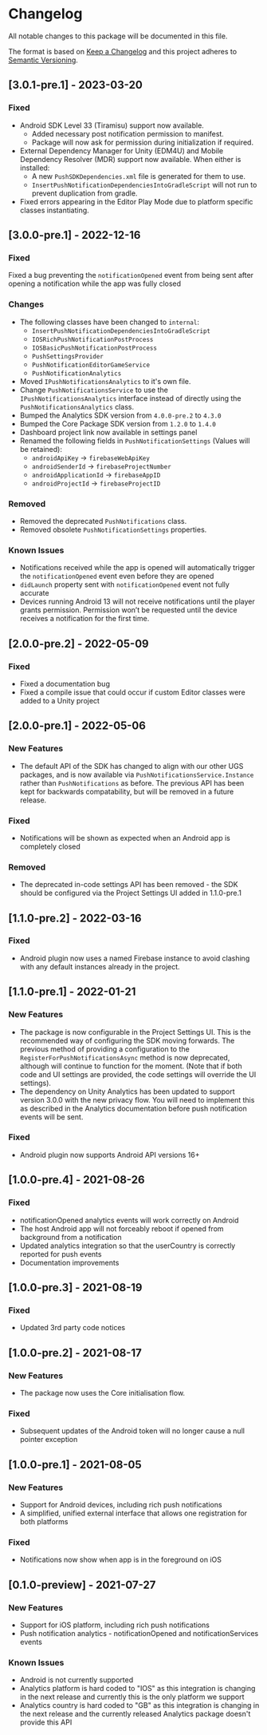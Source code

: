 # Changelog
All notable changes to this package will be documented in this file.

The format is based on [Keep a Changelog](http://keepachangelog.com/en/1.0.0/)
and this project adheres to [Semantic Versioning](http://semver.org/spec/v2.0.0.html).

## [3.0.1-pre.1] - 2023-03-20

### Fixed

- Android SDK Level 33 (Tiramisu) support now available.
  - Added necessary post notification permission to manifest.
  - Package will now ask for permission during initialization if required.
- External Dependency Manager for Unity (EDM4U) and Mobile Dependency Resolver (MDR) support now available. When either is installed:
  - A new `PushSDKDependencies.xml` file is generated for them to use.
  - `InsertPushNotificationDependenciesIntoGradleScript` will not run to prevent duplication from gradle.
- Fixed errors appearing in the Editor Play Mode due to platform specific classes instantiating.

## [3.0.0-pre.1] - 2022-12-16

### Fixed
Fixed a bug preventing the `notificationOpened` event from being sent after opening a notification while the app was fully closed

### Changes

- The following classes have been changed to `internal`:
  - `InsertPushNotificationDependenciesIntoGradleScript`
  - `IOSRichPushNotificationPostProcess`
  - `IOSBasicPushNotificationPostProcess`
  - `PushSettingsProvider`
  - `PushNotificationEditorGameService`
  - `PushNotificationAnalytics`
- Moved `IPushNotificationsAnalytics` to it's own file.
- Change `PushNotificationsService` to use the `IPushNotificationsAnalytics` interface instead of 
directly using the `PushNotificationsAnalytics` class.
- Bumped the Analytics SDK version from `4.0.0-pre.2` to `4.3.0`
- Bumped the Core Package SDK version from `1.2.0` to `1.4.0`
- Dashboard project link now available in settings panel
- Renamed the following fields in `PushNotificationSettings` (Values will be retained):
  - `androidApiKey` -> `firebaseWebApiKey`
  - `androidSenderId` -> `firebaseProjectNumber`
  - `androidApplicationId` -> `firebaseAppID`
  - `androidProjectId` -> `firebaseProjectID`

### Removed
- Removed the deprecated `PushNotifications` class.
- Removed obsolete `PushNotificationSettings` properties.

### Known Issues
- Notifications received while the app is opened will automatically trigger the `notificationOpened` event even before they are opened
- `didLaunch` property sent with `notificationOpened` event not fully accurate
- Devices running Android 13 will not receive notifications until the player grants permission. Permission won’t be requested until the device receives a notification for the first time.

## [2.0.0-pre.2] - 2022-05-09

### Fixed

* Fixed a documentation bug
* Fixed a compile issue that could occur if custom Editor classes were added to a Unity project

## [2.0.0-pre.1] - 2022-05-06

### New Features 

* The default API of the SDK has changed to align with our other UGS packages, and is now available via `PushNotificationsService.Instance` rather than `PushNotifications` as before. The previous API has been kept for backwards compatability, but will be removed in a future release.

### Fixed

* Notifications will be shown as expected when an Android app is completely closed

### Removed

* The deprecated in-code settings API has been removed - the SDK should be configured via the Project Settings UI added in 1.1.0-pre.1

## [1.1.0-pre.2] - 2022-03-16

### Fixed

* Android plugin now uses a named Firebase instance to avoid clashing with any default instances already in the project.

## [1.1.0-pre.1] - 2022-01-21

### New Features

* The package is now configurable in the Project Settings UI. This is the recommended way of configuring the SDK moving forwards. The previous method of providing a configuration to the `RegisterForPushNotificationsAsync` method is now deprecated, although will continue to function for the moment. (Note that if both code and UI settings are provided, the code settings will override the UI settings).
* The dependency on Unity Analytics has been updated to support version 3.0.0 with the new privacy flow. You will need to implement this as described in the Analytics documentation before push notification events will be sent.

### Fixed

* Android plugin now supports Android API versions 16+

## [1.0.0-pre.4] - 2021-08-26

### Fixed

* notificationOpened analytics events will work correctly on Android
* The host Android app will not forceably reboot if opened from background from a notification
* Updated analytics integration so that the userCountry is correctly reported for push events
* Documentation improvements

## [1.0.0-pre.3] - 2021-08-19

### Fixed

* Updated 3rd party code notices

## [1.0.0-pre.2] - 2021-08-17

### New Features

* The package now uses the Core initialisation flow.

### Fixed

* Subsequent updates of the Android token will no longer cause a null pointer exception

## [1.0.0-pre.1] - 2021-08-05

### New Features

* Support for Android devices, including rich push notifications
* A simplified, unified external interface that allows one registration for both platforms

### Fixed

* Notifications now show when app is in the foreground on iOS

## [0.1.0-preview] - 2021-07-27

### New Features

* Support for iOS platform, including rich push notifications
* Push notification analytics - notificationOpened and notificationServices events

### Known Issues

* Android is not currently supported
* Analytics platform is hard coded to "IOS" as this integration is changing in the next release and currently this is the only platform we support
* Analytics country is hard coded to "GB" as this integration is changing in the next release and the currently released Analytics package doesn't provide this API
